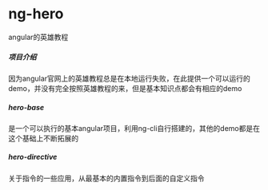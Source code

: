 # ng-hero
angular的英雄教程

##### 项目介绍
因为angular官网上的英雄教程总是在本地运行失败，在此提供一个可以运行的demo，并没有完全按照英雄教程的来，但是基本知识点都会有相应的demo

##### hero-base
是一个可以执行的基本angular项目，利用ng-cli自行搭建的，其他的demo都是在这个基础上不断拓展的

##### hero-directive
关于指令的一些应用，从最基本的内置指令到后面的自定义指令

